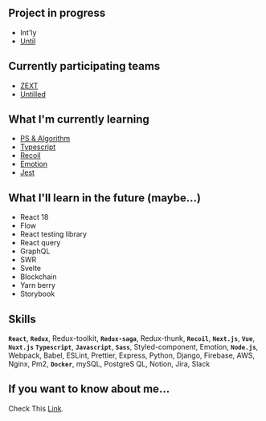 ## Project in progress

- Int'ly
- [Until](https://github.com/untilled)

## Currently participating teams

- [ZEXT](https://github.com/ZZEXT)
- [Untilled](https://github.com/untilled)

## What I'm currently learning

- [PS & Algorithm](https://github.com/morethanmin/study-algorithm)
- [Typescript](https://www.typescriptlang.org/ko/docs)
- [Recoil](https://recoiljs.org/docs/introduction/motivation/)
- [Emotion](https://emotion.sh/docs/introduction)
- [Jest](https://jestjs.io/)

## What I'll learn in the future (maybe...)

- React 18
- Flow
- React testing library
- React query
- GraphQL
- SWR
- Svelte
- Blockchain
- Yarn berry
- Storybook


## Skills

**`React`**, **`Redux`**, Redux-toolkit, **`Redux-saga`**, Redux-thunk, **`Recoil`**, **`Next.js`**, **`Vue`**, **`Nuxt.js`** **`Typescript`**, **`Javascript`**, **`Sass`**, Styled-component, Emotion, **`Node.js`**, Webpack, Babel, ESLint, Prettier, Express, Python, Django, Firebase, AWS, Nginx, Pm2, **`Docker`**, mySQL, PostgreS
QL, Notion, Jira, Slack

## If you want to know about me...

Check This [Link](https://morethanmin.web.app/).
